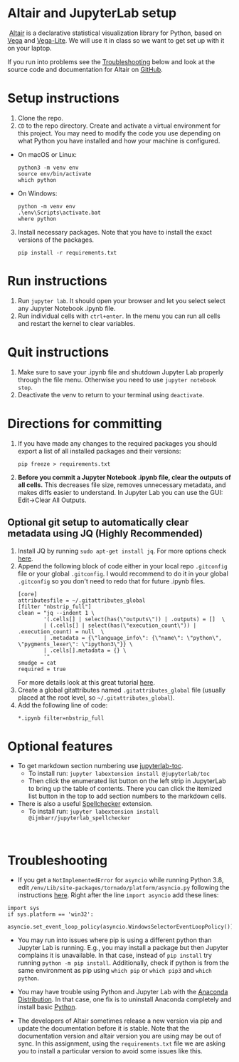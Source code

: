 # Altair and JupyterLab setup
​
[Altair](https://altair-viz.github.io/) is a declarative statistical visualization library for Python, based on [Vega](http://vega.github.io/vega) and [Vega-Lite](http://vega.github.io/vega-lite).
We will use it in class so we want to get set up with it on your laptop.

If you run into problems see the [Troubleshooting](#Troubleshooting) below and look at the source code and documentation  for Altair on [GitHub](http://github.com/altair-viz/altair).

# Setup instructions

1. Clone the repo.
2. `CD` to the repo directory. Create and activate a virtual environment for this project. You may need to modify the code you use depending on what Python you have installed and how your machine is configured.
  * On macOS or Linux:
    ```
    python3 -m venv env
    source env/bin/activate
    which python
    ```
  * On Windows:
    ```
    python -m venv env
    .\env\Scripts\activate.bat
    where python
    ```
3. Install necessary packages. Note that you have to install the exact versions of the packages.
    ```
    pip install -r requirements.txt
    ```

# Run instructions

1. Run `jupyter lab`. It should open your browser and let you select select any Jupyter Notebook .ipynb file.
2. Run individual cells with `ctrl+enter`. In the menu you can run all cells and restart the kernel to clear variables.
​
# Quit instructions
1. Make sure to save your .ipynb file and shutdown Jupyter Lab properly through the file menu. Otherwise you need to use `jupyter notebook stop`.
​
2. Deactivate the venv to return to your terminal using `deactivate`.

# Directions for committing

1. If you have made any changes to the required packages you should export a list of all installed packages and their versions:
   ```
   pip freeze > requirements.txt
   ```

2. **Before you commit a Jupyter Notebook .ipynb file, clear the outputs of all cells.** This decreases file size, removes unnecessary metadata, and makes diffs easier to understand. In Jupyter Lab you can use the GUI: Edit->Clear All Outputs.

## Optional git setup to automatically clear metadata using JQ (Highly Recommended)

1. Install JQ by running `sudo apt-get install jq`. For more options check [here](https://stedolan.github.io/jq/download/).
2. Append the following block of code either in your local repo `.gitconfig` file or your global `.gitconfig`. I would recommend to do it in your global `.gitconfig` so you don't need to redo that for future .ipynb files.<br>
    ```
    [core]
    attributesfile = ~/.gitattributes_global
    [filter "nbstrip_full"]
    clean = "jq --indent 1 \
            '(.cells[] | select(has(\"outputs\")) | .outputs) = []  \
            | (.cells[] | select(has(\"execution_count\")) | .execution_count) = null  \
            | .metadata = {\"language_info\": {\"name\": \"python\", \"pygments_lexer\": \"ipython3\"}} \
            | .cells[].metadata = {} \
            '"
    smudge = cat
    required = true
    ```
    For more details look at this great tutorial [here](http://timstaley.co.uk/posts/making-git-and-jupyter-notebooks-play-nice/).
3. Create a global gitattributes named `.gitattributes_global` file (usually placed at the root level, so `~/.gitattributes_global`).
4.  Add the following line of code:
    ```
    *.ipynb filter=nbstrip_full
    ```

# Optional features

* To get markdown section numbering use [jupyterlab-toc](https://github.com/jupyterlab/jupyterlab-toc).
  * To install run: `jupyter labextension install @jupyterlab/toc`
  * Then click the enumerated list button on the left strip in JupyterLab to bring up the table of contents. There you can click the itemized list button in the top to add section numbers to the markdown cells.
​
* There is also a useful [Spellchecker](https://github.com/ijmbarr/jupyterlab_spellchecker) extension.
  *  To install run: `jupyter labextension install @ijmbarr/jupyterlab_spellchecker`

​
# Troubleshooting

* If you get a `NotImplementedError` for `asyncio` while running Python 3.8,
edit `/env/Lib/site-packages/tornado/platform/asyncio.py` following the instructions [here](https://stackoverflow.com/questions/58422817/jupyter-notebook-with-python-3-8-notimplementederror/). Right after the line `import asyncio` add these lines:

```
import sys
if sys.platform == 'win32':
    asyncio.set_event_loop_policy(asyncio.WindowsSelectorEventLoopPolicy())
```

* You may run into issues where pip is using a different python than Jupyter Lab is running. E.g., you may install a package but then Jupyter complains it is unavailable. In that case, instead of `pip install` try running `python -m pip install`. Additionally, check if python is from the same environment as pip using `which pip` or `which pip3` and `which python`.

* You may have trouble using Python and Jupyter Lab with the [Anaconda Distribution](https://www.anaconda.com/distribution/). In that case, one fix is to uninstall Anaconda completely and install basic [Python](https://www.python.org/downloads/).

* The developers of Altair sometimes release a new version via pip and update the documentation before it is stable.
    Note that the documentation version and altair version you are using may be out of sync.
    In this assignment, using the `requirements.txt` file we are asking you to install a particular version to avoid some issues like this.
